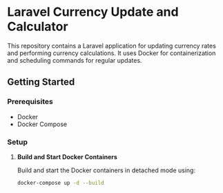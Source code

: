 # Laravel Currency Update and Calculator

This repository contains a Laravel application for updating currency rates and performing currency calculations. It uses Docker for containerization and scheduling commands for regular updates.

## Getting Started

### Prerequisites

- Docker
- Docker Compose

### Setup

1. **Build and Start Docker Containers**

   Build and start the Docker containers in detached mode using:

   ```sh
   docker-compose up -d --build
